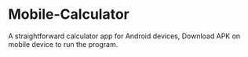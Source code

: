 ﻿# Mobile-Calculator

A straightforward calculator app for Android devices, Download APK on mobile device to run the program.
